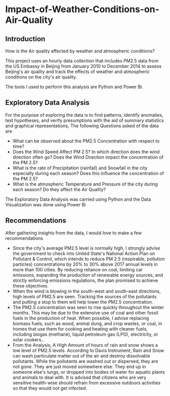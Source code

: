 # Impact-of-Weather-Conditions-on-Air-Quality

## Introduction
How is the Air quality affected by weather and atmospheric conditions?

This project uses an hourly data collection that includes PM2.5 data from the US Embassy in Beijing from January 2010 to December 2014 to assess Beijing's air quality and track the effects of weather and atmospheric conditions on the city's air quality.

The tools I used to perform this analysis are Python and Power Bi.

## Exploratory Data Analysis
For the purpose of exploring the data is to find patterns, identify anomalies, test hypotheses, and verify presumptions with the aid of summary statistics and graphical representations, The following Questions asked of the data are
- What can be observed about the PM2.5 Concentration with respect to time?
- Does the Wind Speed Affect PM 2.5? In which direction does the wind direction often go? Does the Wind Direction impact the concentration of the PM 2.5?
- What is the rate of Precipitation (rainfall) and Snowfall in the city especially during each season? Does this influence the concentration of the PM 2.5?
- What is the atmospheric Temperature and Pressure of the city during each season? Do they affect the Air Quality?

The Exploratory Data Analysis was carried using Python and the Data Visualization was done using Power Bi 

## Recommendations 
After gathering insights from the data, I would love to make a few recommendations
- Since the city's average PM2.5 level is normally high, I strongly advise the government to check into United State's National Action Plan on Pollutant & Control, which intends to reduce PM 2.5 (respirable, pollution particles) concentrations by 20% to 30% above 2017 annual levels in more than 100 cities. By reducing reliance on coal, limiting car emissions, expanding the production of renewable energy sources, and strictly enforcing emissions regulations, the plan promised to achieve these objectives.
- When the wind is blowing in the south-west and south-east directions, high levels of PM2.5 are seen. Tracking the sources of the pollutants and putting a stop to them will help lower the PM2.5 concentration.
- The PM2.5 concentration was seen to rise quickly throughout the winter months. This may be due to the extensive use of coal and other fossil fuels in the production of heat. When possible, I advise replacing biomass fuels, such as wood, animal dung, and crop wastes, or coal, in homes that use them for cooking and heating with cleaner fuels, including biogas (methane), liquid petroleum gas (LPG), electricity, or solar cookers..
- From the Analysis, A High Amount of hours of rain and snow shows a low level of PM2.5 levels. According to Davis Instrument, Rain and Snow can wash particulate matter out of the air and destroy dissolvable pollutants. While the pollutants are washed out or dispersed, they are not gone. They are just moved somewhere else. They end up in someone else's lungs, or dropped into bodies of water for aquatic plants and animals to deal with. It is advised that citizens who are very sensitive health-wise should refrain from excessive outdoors activities so that they would not get infected.
